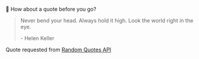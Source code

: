 📣 How about a quote before you go?

> Never bend your head. Always hold it high. Look the world right in the eye.
>
> <p>- Helen Keller</p>

Quote requested from [Random Quotes API](https://github.com/lukePeavey/quotable)
